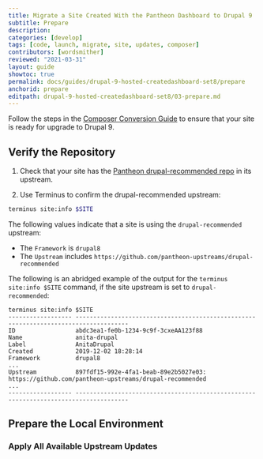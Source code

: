 ```yaml
---
title: Migrate a Site Created With the Pantheon Dashboard to Drupal 9
subtitle: Prepare
description: 
categories: [develop]
tags: [code, launch, migrate, site, updates, composer]
contributors: [wordsmither]
reviewed: "2021-03-31"
layout: guide
showtoc: true
permalink: docs/guides/drupal-9-hosted-createdashboard-set8/prepare
anchorid: prepare
editpath: drupal-9-hosted-createdashboard-set8/03-prepare.md
---
```


<Alert title="Note"  type="info" >

Follow the steps in the [Composer Conversion Guide](/guides/composer-convert) to ensure that your site is ready for upgrade to Drupal 9.

</Alert>


## Verify the Repository

1. Check that your site has the [Pantheon drupal-recommended repo](https://github.com/pantheon-upstreams/drupal-recommended) in its upstream.

1. Use Terminus to confirm the drupal-recommended upstream:

  ```bash
  terminus site:info $SITE 
  ```

  The following values indicate that a site is using the `drupal-recommended` upstream:

  - The `Framework` is `drupal8`
  - The `Upstream` includes `https://github.com/pantheon-upstreams/drupal-recommended`

  The following is an abridged example of the output for the `terminus site:info $SITE` command, if the site upstream is set to `drupal-recommended`:

  ```bash{outputLines:2-18}
  terminus site:info $SITE
  ------------------ -------------------------------------------------------------------------------------
  ID                 abdc3ea1-fe0b-1234-9c9f-3cxeAA123f88
  Name               anita-drupal
  Label              AnitaDrupal
  Created            2019-12-02 18:28:14
  Framework          drupal8
  ...
  Upstream           897fdf15-992e-4fa1-beab-89e2b5027e03: https://github.com/pantheon-upstreams/drupal-recommended
  ...
  ------------------ -------------------------------------------------------------------------------------
  ```

## Prepare the Local Environment

<Partial file="drupal-9/prepare-local-environment-no-clone.md" />

### Apply All Available Upstream Updates

<Partial file="drupal-apply-upstream-updates-drupal-recommended.md" />